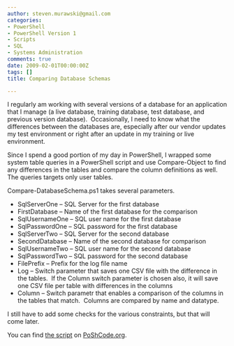 ```yaml
---
author: steven.murawski@gmail.com
categories:
- PowerShell
- PowerShell Version 1
- Scripts
- SQL
- Systems Administration
comments: true
date: 2009-02-01T00:00:00Z
tags: []
title: Comparing Database Schemas

---
```


I regularly am working with several versions of a database for an application that I manage (a live database, training database, test database, and previous version database).&#160; Occasionally, I need to know what the differences between the databases are, especially after our vendor updates my test environment or right after an update in my training or live environment.&#160; 



Since I spend a good portion of my day in PowerShell, I wrapped some system table queries in a PowerShell script and use Compare-Object to find any differences in the tables and compare the column definitions as well.&#160; The queries targets only user tables. 



Compare-DatabaseSchema.ps1 takes several parameters.



*   SqlServerOne – SQL Server for the first database 
*   FirstDatabase – Name of the first database for the comparison 
*   SqlUsernameOne – SQL user name for the first database 
*   SqlPasswordOne – SQL password for the first database 
*   SqlServerTwo – SQL Server for the second database 
*   SecondDatabase – Name of the second database for comparison 
*   SqlUsernameTwo – SQL user name for the second database 
*   SqlPasswordTwo – SQL password for the second database 
*   FilePrefix – Prefix for the log file name 
*   Log – Switch parameter that saves one CSV file with the difference in the tables.&#160; If the Column switch parameter is chosen also, it will save one CSV file per table with differences in the columns 
*   Column – Switch parametr that enables a comparison of the columns in the tables that match.&#160; Columns are compared by name and datatype. 


I still have to add some checks for the various constraints, but that will come later.



You can find <a href="http://poshcode.org/865" target="_blank">the script</a> on <a href="http://poshcode.org/" target="_blank">PoShCode.org</a>.


